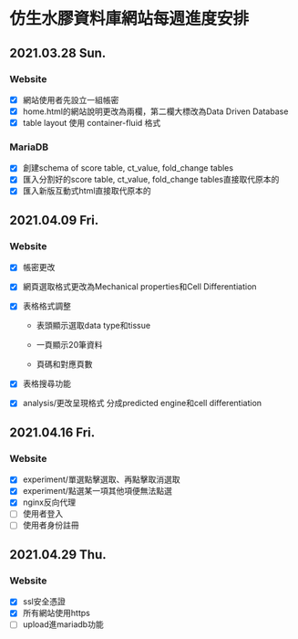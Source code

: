 # 仿生水膠資料庫網站每週進度安排
## 2021.03.28 Sun.
### Website
- [x] 網站使用者先設立一組帳密
- [x] home.html的網站說明更改為兩欄，第二欄大標改為Data Driven Database
- [x] table layout 使用 container-fluid 格式
### MariaDB
- [x] 創建schema of score table, ct_value, fold_change tables
- [x] 匯入分割好的score table, ct_value, fold_change tables直接取代原本的
- [x] 匯入新版互動式html直接取代原本的

## 2021.04.09 Fri.

### Website

- [x] 帳密更改

- [x] 網頁選取格式更改為Mechanical properties和Cell Differentiation

- [x] 表格格式調整

  - 表頭顯示選取data type和tissue

  - 一頁顯示20筆資料
  - 頁碼和對應頁數

- [x] 表格搜尋功能

- [x] analysis/更改呈現格式
  分成predicted engine和cell differentiation

## 2021.04.16 Fri.

### Website

- [x] experiment/單選點擊選取、再點擊取消選取
- [x] experiment/點選某一項其他項便無法點選
- [x] nginx反向代理
- [ ] 使用者登入
- [ ] 使用者身份註冊

## 2021.04.29 Thu.

### Website

- [x] ssl安全憑證
- [x] 所有網站使用https
- [ ] upload進mariadb功能